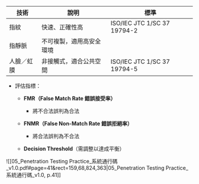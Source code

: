 | 技術    | 說明           | 標準                          |
| ----- | ------------ | --------------------------- |
| 指紋    | 快速、正確性高      | ISO/IEC JTC 1/SC 37 19794-2 |
| 指靜脈   | 不可複製，適用高安全環境 |                             |
| 人臉／虹膜 | 非接觸式，適合公共空間  | ISO/IEC JTC 1/SC 37 19794-5 |

- 評估指標：
    
    - **FMR（False Match Rate 錯誤接受率）**
	    - 將不合法誤判為合法
        
    - **FNMR（False Non-Match Rate 錯誤拒絕率）**
	    - 將合法誤判為不合法
        
    - **Decision Threshold**（需調整以達成平衡）

![[05_Penetration Testing Practice_系統通行碼_v1.0.pdf#page=41&rect=159,68,824,363|05_Penetration Testing Practice_系統通行碼_v1.0, p.41]]